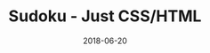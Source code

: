 ---
title: 'Sudoku - Just CSS/HTML'
description: 'Complete a sudoku puzzle without Javascript or server-side interaction.'
gametype: 'easy'
gameid: 41
date: 2018-06-20
tags: []
draft: false
type: 'games'
num19: [{'idx':1,'arr1':[1,2,3,4,5,6,7,8,9],'arr2':[1,2,3,4,5,6,7,8,9]},{'idx':2,'arr1':[1,2,3,4,5,6,7,8,9],'arr2':[1,2,3,4,5,6,7,8,9]},{'idx':3,'arr1':[1,2,3,4,5,6,7,8,9],'arr2':[1,2,3,4,5,6,7,8,9]},{'idx':4,'arr1':[1,2,3,4,5,6,7,8,9],'arr2':[1,2,3,4,5,6,7,8,9]},{'idx':5,'arr1':[1,2,3,4,5,6,7,8,9],'arr2':[1,2,3,4,5,6,7,8,9]},{'idx':6,'arr1':[1,2,3,4,5,6,7,8,9],'arr2':[1,2,3,4,5,6,7,8,9]},{'idx':7,'arr1':[1,2,3,4,5,6,7,8,9],'arr2':[1,2,3,4,5,6,7,8,9]},{'idx':8,'arr1':[1,2,3,4,5,6,7,8,9],'arr2':[1,2,3,4,5,6,7,8,9]},{'idx':9,'arr1':[1,2,3,4,5,6,7,8,9],'arr2':[1,2,3,4,5,6,7,8,9]}]
puzzle: [[0, 0, 0, 0, 0, 0, 3, 6, 0], [1, 0, 0, 7, 5, 3, 0, 0, 9], [0, 9, 0, 0, 0, 4, 0, 0, 7], [0, 0, 0, 9, 0, 0, 6, 0, 0], [0, 1, 4, 0, 0, 0, 2, 7, 0], [0, 0, 3, 0, 0, 5, 0, 0, 0], [4, 0, 0, 8, 0, 0, 0, 5, 0], [7, 0, 0, 2, 3, 9, 0, 0, 6], [0, 8, 2, 0, 0, 0, 0, 0, 0]]
layout: 'sudokucssstatic'
---